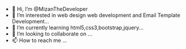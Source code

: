 - 👋 Hi, I’m @MizanTheDeveloper
- 👀 I’m interested in web design web development and Email Template Development...
- 🌱 I’m currently learning html5,css3,bootstrap,jquery...
- 💞️ I’m looking to collaborate on ...
- 📫 How to reach me ...

<!---
MizanTheDeveloper/MizanTheDeveloper is a ✨ special ✨ repository because its `README.md` (this file) appears on your GitHub profile.
You can click the Preview link to take a look at your changes.
--->
